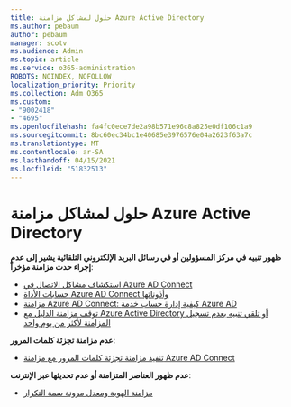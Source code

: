 ```yaml
---
title: حلول لمشاكل مزامنة Azure Active Directory
ms.author: pebaum
author: pebaum
manager: scotv
ms.audience: Admin
ms.topic: article
ms.service: o365-administration
ROBOTS: NOINDEX, NOFOLLOW
localization_priority: Priority
ms.collection: Adm_O365
ms.custom:
- "9002418"
- "4695"
ms.openlocfilehash: fa4fc0ece7de2a98b571e96c8a825e0df106c1a9
ms.sourcegitcommit: 8bc60ec34bc1e40685e3976576e04a2623f63a7c
ms.translationtype: MT
ms.contentlocale: ar-SA
ms.lasthandoff: 04/15/2021
ms.locfileid: "51832513"
---
```

# <a name="solutions-for-aad-synchronization-problems"></a>حلول لمشاكل مزامنة Azure Active Directory

**ظهور تنبيه في مركز المسؤولين أو في رسائل البريد الإلكتروني التلقائية يشير إلى عدم إجراء حدث مزامنة مؤخراً**:

- [استكشاف مشاكل الاتصال في Azure AD Connect](https://docs.microsoft.com/azure/active-directory/hybrid/tshoot-connect-connectivity)
- [حسابات الأداة Azure AD Connect وأذوناتها](https://go.microsoft.com/fwlink/p/?LinkId=820598)
- [مزامنة Azure AD Connect: كيفية إدارة حساب خدمة Azure AD](https://docs.microsoft.com/azure/active-directory/hybrid/how-to-connect-azureadaccount)
- [توقف مزامنة الدليل مع Azure Active Directory أو تلقي تنبيه بعدم تسجيل المزامنة لأكثر من يوم واحد](https://support.microsoft.com/help/2882421/directory-synchronization-to-azure-active-directory-stops-or-you-re-warned-that-sync-hasn-t-registered-in-more-than-a-day)
 
**عدم مزامنة تجزئة كلمات المرور**:

- [تنفيذ مزامنة تجزئة كلمات المرور مع مزامنة Azure AD Connect](https://docs.microsoft.com/azure/active-directory/hybrid/how-to-connect-password-hash-synchronization)

**عدم ظهور العناصر المتزامنة أو عدم تحديثها عبر الإنترنت**:

- [مزامنة الهوية ومعدل مرونة سمة التكرار](https://docs.microsoft.com/azure/active-directory/hybrid/how-to-connect-syncservice-duplicate-attribute-resiliency)
